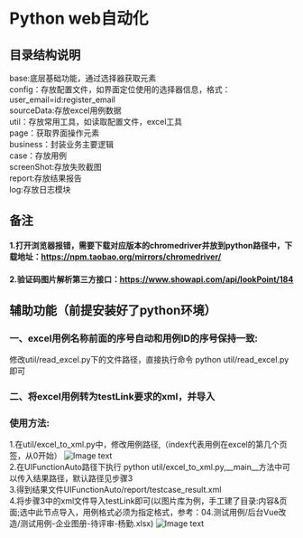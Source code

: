 # Python web自动化

## 目录结构说明
base:底层基础功能，通过选择器获取元素  
config：存放配置文件，如界面定位使用的选择器信息，格式：user_email=id:register_email   
sourceData:存放excel用例数据   
util：存放常用工具，如读取配置文件，excel工具  
page：获取界面操作元素  
business：封装业务主要逻辑  
case：存放用例  
screenShot:存放失败截图  
report:存放结果报告  
log:存放日志模块  
## 备注  
#### 1.打开浏览器报错，需要下载对应版本的chromedriver并放到python路径中，下载地址：https://npm.taobao.org/mirrors/chromedriver/  
#### 2.验证码图片解析第三方接口：https://www.showapi.com/api/lookPoint/184  

## 辅助功能（前提安装好了python环境）
### 一、excel用例名称前面的序号自动和用例ID的序号保持一致:  
修改util/read_excel.py下的文件路径，直接执行命令 python util/read_excel.py即可  

### 二、将excel用例转为testLink要求的xml，并导入  

### 使用方法:   
1.在util/excel_to_xml.py中，修改用例路径,（index代表用例在excel的第几个页签，从0开始）
![Image text](http://git.300.cn/yangqin/TEST-DOCUMENT/raw/master/09.%E8%87%AA%E5%8A%A8%E5%8C%96%E5%B0%8F%E5%B7%A5%E5%85%B7/UIFunctionAuto/report/excel2xml.png)  
2.在UIFunctionAuto路径下执行 python util/excel_to_xml.py,__main__方法中可以传入结果路径，默认路径见步骤3  
3.得到结果文件UIFunctionAuto/report/testcase_result.xml  
4.将步骤3中的xml文件导入testLink即可(以图片库为例，手工建了目录:内容&页面;选中此节点导入，用例格式必须为指定格式，参考：04.测试用例/后台Vue改造/测试用例-企业图册-待评审-杨勤.xlsx)
![Image text](http://git.300.cn/yangqin/TEST-DOCUMENT/raw/master/09.%E8%87%AA%E5%8A%A8%E5%8C%96%E5%B0%8F%E5%B7%A5%E5%85%B7/UIFunctionAuto/report/importxml.png)  